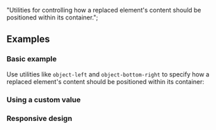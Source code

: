"Utilities for controlling how a replaced element's content should be positioned within its container.";

<ApiTable
  rows=
/>

## Examples

### Basic example

Use utilities like `object-left` and `object-bottom-right` to specify how a replaced element's content should be positioned within its container:

### Using a custom value

### Responsive design